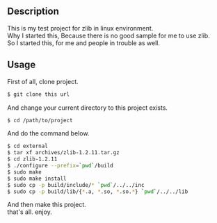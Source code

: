 ## Description
  This is my test project for zlib in linux environment.  
  Why I started this,  Because there is no good sample for me to use zlib.  
  So I started this, for me and people in trouble as well.

## Usage
  First of all, clone project.
``` bash
$ git clone this url
```

  And change your current directory to this project exists.  
``` bash
$ cd /path/to/project
```
  And do the command below.

``` bash
$ cd external
$ tar xf archives/zlib-1.2.11.tar.gz
$ cd zlib-1.2.11
$ ./configure --prefix=`pwd`/build
$ sudo make
$ sudo make install
$ sudo cp -p build/include/* `pwd`/../../inc
$ sudo cp -p build/lib/{*.a, *.so, *.so.*} `pwd`/../../lib
```

  And then make this project.  
  that's all. enjoy.

